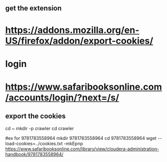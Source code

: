 ## get the extension
# https://addons.mozilla.org/en-US/firefox/addon/export-cookies/

# login
# https://www.safaribooksonline.com/accounts/login/?next=/s/

## export the cookies


cd ~
mkdir -p crawler
cd crawler

#ex for 9781783558964
mkdir 9781783558964
cd 9781783558964
wget --load-cookies=../cookies.txt  -mkEpnp  https://www.safaribooksonline.com/library/view/cloudera-administration-handbook/9781783558964/

